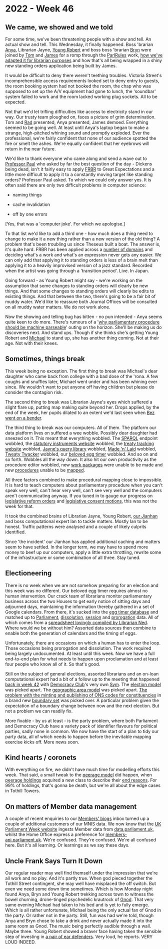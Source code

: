 # 2022 - Week 46

## We came, we showed and we told

For some time, we've been threatening people with a show and tell. An actual show and tell. This Wednesday, it finally happened. Boss 'brarian [Anya](https://mastodon.me.uk/@anyaso), Librarian Jayne, [Young Robert](https://mastodon.me.uk/@robertbrook) and boss boss 'brarian [Bryn](https://twitter.com/brynmrgn) were joined by [Tom](https://twitter.com/tomgfleming) and [James](https://mastodon.me.uk/@jamesjefferies) for a romp through the [ParlRules](https://parlrulesdata.org/) work, [how we've adapted it for librarian purposes](https://docs.google.com/presentation/d/1q9Kf2Drd4-D4ehpZdgZooX_oVFWXAqZTtqbxQ8CUYag/edit?usp=sharing) and how that's all being wrapped in a shiny new standing orders application being built by James.

It would be difficult to deny there weren't teething troubles. Victoria Street's incomprehensible access requirements looked set to deny entry to guests, the room booking system had not booked the room, the chap who was supposed to set up the A/V equipment had gone to lunch, the 'soundbar' system failed to work and the room lacked working plug sockets. All to be expected.

Not that we'd let trifling difficulties like access to electricity stand in our way. Our trusty team ploughed on, faces a picture of grim determination. Tom and [Rad](https://radoslawzubek.com/) presented, Anya presented, James demoed. Everything seemed to be going well. At least until Anya's laptop began to make a strange, high-pitched whining sound and promptly exploded. Ever the professional, we're fairly confident that none of our audience spotted the fire or smelt the ashes. We're equally confident that her eyebrows will return in the near future.

We'd like to thank everyone who came along and send a wave out to [Professor Paul](https://twitter.com/pseaward1) who asked by far the best question of the day - Dickens being dead, isn't it fairly easy to apply [FRBR](https://en.wikipedia.org/wiki/Functional_Requirements_for_Bibliographic_Records) to Great Expectations and a little more difficult to apply it to a constantly moving target like standing orders? Professor Paul asked. To which we could only answer yes. It is often said there are only two difficult problems in computer science:

* naming things

* cache invalidation

* off by one errors

[Yes, that was a 'computer joke'. For which we apologise.]

To that list we'd like to add a third one - how much does a thing need to change to make it a new thing rather than a new version of the old thing? A problem that's been troubling us since Theseus built a boat. The answer is, it's quite hard. FRBR has been applied across a [number of domains](http://musicontology.com/) and deciding what's a work and what's an expression never gets any easier. We can only add that applying it to standing orders is less of a brain melt than applying it to a heavily improvised version of a jazz standard. Recorded when the artist was going through a 'transition period'. Live. In Japan.

Going forward - as Young Robert might say - we're working on the assumption that some changes to standing orders will clearly be new things. And that some changes to standing orders will clearly be edits to existing things. And that between the two, there's going to be a fair bit of muddy water. We'd like to reassure both Journal Offices will be consulted on all muddy water matters. We do not work alone.

Now the showing and telling bug has bitten - no pun intended - Anya seems quite keen to do more. There's rumours of a '[why parliamentary procedure should be machine parseable](https://smethur.st/posts/176135869)' outing on the horizon. She'll be making us do discoveries next. And stand ups. Though if she thinks she's getting Young Robert and [Michael](https://mastodon.me.uk/@fantasticlife) to stand up, she has another thing coming. Not at their age. Not with their knees.

## Sometimes, things break

This week being no exception. The first thing to break was Michael's dear daughter who came back from college with a bad dose of the 'rona. A few coughs and snuffles later, Michael went under and has been whining ever since. We wouldn't want to put anyone off having children but please do consider the contagion risk.

The second thing to break was Librarian Jayne's eyes which suffered a slight flare up, putting map making quite beyond her. Drops applied, by the end of the week, her pupils dilated to an extent we'd last seen when [Bez went on a bender](https://www.youtube.com/watch?v=YNn51e11_dQ&t=100s).

The third thing to break was our computers. All of them. The platform our data platform lives on suffered a wee wobble. Possibly dear daughter had sneezed on it. This meant that everything wobbled. The [SPARQL](https://en.wikipedia.org/wiki/SPARQL) endpoint wobbled, the [statutory instruments website](https://statutoryinstruments.parliament.uk/) wobbled, the [treaty tracking website](https://treaties.parliament.uk/) wobbled, [Jayne's query library](https://ukparliament.github.io/ontologies/procedure/meta/queries/) wobbled, [Made 'n' Laid](https://twitter.com/madenlaid) wobbled, [Tweaty Twacker](https://twitter.com/tweatytwacker) wobbled, our [beloved egg timer](https://api.parliament.uk/egg-timer) wobbled. And so on and so forth. Wobbles all the way down. It also hit our own productivity as the procedure editor wobbled, new [work packages](https://ukparliament.github.io/ontologies/procedure/procedure-ontology#d4e222) were unable to be made and new [procedures](https://ukparliament.github.io/ontologies/procedure/procedure-ontology#d4e153) unable to be [mapped](https://ukparliament.github.io/ontologies/procedure/maps/).

All three factors combined to make procedural mapping close to impossible. It is hard to teach computers about parliamentary procedure when you can't speak very well, can't hear very well, can't see very well and the computers aren't communicating anyway. If you tuned in to gauge our progress on [legislative reform orders](https://ukparliament.github.io/ontologies/procedure/maps/legislation/secondary/statutory-instruments/super-affirmative-procedures/legislative-reform-orders/legislative-reform-order.pdf) and [legislative consent motions](https://ukparliament.github.io/ontologies/procedure/maps/legislation/primary/#legislative-consent-motions), this was not the week for that.

It took the combined brains of Librarian Jayne, Young Robert, [our Jianhan](https://twitter.com/jianhanzhu) and boss computational expert Ian to tackle matters. Mostly Ian to be honest. Traffic patterns were analysed and a couple of likely culprits identified. 

Since 'the incident' our Jianhan has applied additional caching and matters seem to have settled. In the longer term, we may have to spend more money to beef up our computers, apply a little extra throttling, rewrite some of the infrastructure or some combination of all three. Stay tuned.

## Electioneering

There is no week when we are not somehow preparing for an election and this week was no different. Our beloved egg timer requires almost no human intervention. Our crack team of librarians monitor parliamentary business across the two Houses to get early notice of sitting days and adjourned days, maintaining the information thereby gathered in a set of Google calendars. From there, it's sucked into the [egg timer database](https://api.parliament.uk/egg-timer/meta/schema) and matched up to [Parliament](https://ukparliament.github.io/ontologies/time-period/time-period-ontology#d4e153), [dissolution](https://ukparliament.github.io/ontologies/time-period/time-period-ontology#d4e166), [session](https://ukparliament.github.io/ontologies/time-period/time-period-ontology#d4e205) and [prorogation](https://ukparliament.github.io/ontologies/time-period/time-period-ontology#d4e219) data. All of which comes from a [spreadsheet lovingly compiled by Librarian Ned](https://docs.google.com/spreadsheets/d/1e3AnQebAO5ug-Pc_0qDq9KkyZiy0dRhJMvm0lRRJOXk/edit?usp=sharing). Where would we be without him? Assorted data sources then combine to enable both the generation of calendars and the timing of eggs.

Unfortunately, there are occasions on which a human has to enter the loop. Those occasions being prorogation and dissolution. The work required being largely undocumented. At least until this week. Now we have a full end-to-end plan for what needs to happen upon proclamation and at least four people who know all of it. So that's good.

Still on the subject of general elections, assorted librarians and an on-loan computational expert had a bit of a follow up to the meeting that happened [back in week 42](https://ukparliament.github.io/ontologies/meta/weeknotes/2022/43/#electioneering) with [Democracy Club](https://democracyclub.org.uk/)'s very own [Sym](https://mastodon.me.uk/@symroe). The [election model](https://ukparliament.github.io/ontologies/election/election-ontology) was picked apart. The [geographic area model](https://ukparliament.github.io/ontologies/geographic-area/geographic-area-ontology) was picked apart. [The problem with the minting and publishing of ONS codes for constituencies](https://democracyclub.org.uk/blog/2018/06/29/why-we-cant-rely-gss-codes-and-what-do-about-it/) in a brand new [boundary set](https://ukparliament.github.io/ontologies/geographic-area/geographic-area-ontology#d4e182) was picked over. A particular problem given the expectation of a boundary change between now and the next election. But not a problem we can readily fix.

More fixable - by us at least - is the party problem, where both Parliament and Democracy Club have a variety pack of identifier flavours for political parties, sadly none in common. We now have the start of a plan to tidy our party data, all of which needs to happen before the inevitable mapping exercise kicks off. More news soon.

## Kind hearts / coronets

With everything on fire, we didn't have much time for modelling efforts this week. That said, a small tweak to the [peerage model](https://ukparliament.github.io/ontologies/peerage/peerage-ontology) did happen, when [peerage holdings](https://ukparliament.github.io/ontologies/peerage/peerage-ontology#d4e112) acquired a new class to describe their [end reasons](https://ukparliament.github.io/ontologies/peerage/peerage-ontology#d4e280). For 99% of holdings, that's gonna be death, but we're all about the edge cases in Tothill Towers.

## On matters of Member data management

A couple of recent enquiries to our [Members' biogs](mailto:membersbiogs@parliament.uk) inbox turned up a couple of additional customers of our MNIS data. We now know that the [UK Parliament Week website](https://www.ukparliamentweek.org/en/) ingests Member data from [data.parliament.uk](https://lda.data.parliament.uk/members.json), whilst the Home Office express a preference for [members-api.parliament.uk](https://members-api.parliament.uk/index.html). We're confused. They're confused. We're all confused here. But it's all learning. Or learnings as we say these days.

## Uncle Frank Says Turn It Down

Our regular reader may well find themself under the impression that we're all work and no play. And it's partly true. When god pieced together the Tothill Street contingent, she may well have misplaced the off switch. But even we need some down time sometimes. Which is how Monday night found Anya, Bryn and Young Robert trekking across town to witness the bowel churning, drone-tinged psychedelic krautrock of [Gnod](https://gnod.bandcamp.com/). That very same evening Michael had taken to his bed and is yet to fully emerge. Which is all rather unfortunate, Michael being the only actual fan of Gnod in the party. Or rather not in the party. Still, fun was had we're told, though Anya and Bryn chose to take a drink and never actually made it into the same room as Gnod. The music being perfectly audible through a wall. Maybe three. Young Robert showed a braver face having taken the sensible step of investing in [a pair of ear defenders](https://artlogic-res.cloudinary.com/w_1200,c_limit,f_auto,fl_lossy,q_auto/artlogicstorage/paulstolper/images/view/e70ec79ffd2778367066f0c3bee5b3f9g/paulstolper-use-hearing-protection-accompanying-peter-saville-prints-and-multiples-anna-blessmann-and-peter-saville-signs-2019.gif). Very loud, he reports. VERY LOUD INDEED.


